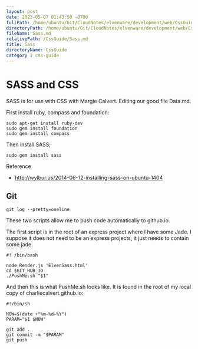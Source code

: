 ```yaml
---
layout: post
date: 2023-05-07 01:43:50 -0700
fullPath: /home/ubuntu/Git/CloudNotes/elvenware/development/web/CssGuide/Sass.md
directoryPath: /home/ubuntu/Git/CloudNotes/elvenware/development/web/CssGuide
fileName: Sass.md
relativePath: /CssGuide/Sass.md
title: Sass
directoryName: CssGuide
category : css-guide
---
```




# SASS and CSS

SASS is for use with CSS with Margie Calvert. Editing our good file Data.md.

First install ruby, compass and foundation:

    sudo apt-get install ruby-dev
    sudo gem install foundation
    sudo gem install compass

Then install SASS;

    sudo gem install sass


Reference

- <http://wylbur.us/2014-06-12-installing-sass-on-ubuntu-1404>


## Git

    git log --pretty=oneline

These two scripts allow me to push code automatically to github.io.

The first script is in the root of an express project where I have some Jade. I suppose it does not need to be an express projects, it just needs to contain some jade.

```
#! /bin/bash

node Render.js 'ElvenSass.html'
cd $GIT_HUB_IO
./PushMe.sh "$1"
```

And then this is what PushMe.sh looks like. It is found in the root of my local copy of charliecalvert.github.io:

```
#!/bin/sh

NOW=$(date +"%m-%d-%Y")
PARAM="$1 $NOW"

git add .
git commit -m "$PARAM"
git push
```



